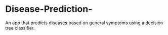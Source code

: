# Disease-Prediction-
An app that predicts diseases based on general symptoms using a decision tree classifier.
